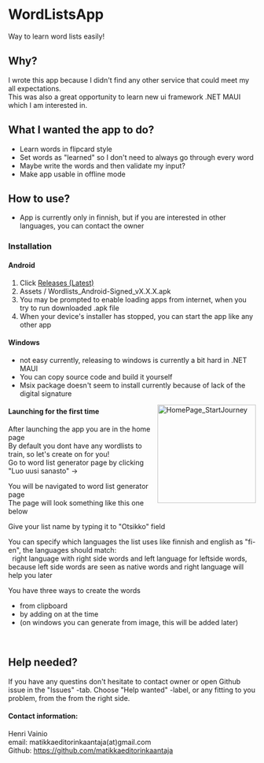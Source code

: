 # WordListsApp
Way to learn word lists easily!
 
## Why?
I wrote this app because I didn't find any other service that could meet my all expectations.   
This was also a great opportunity to learn new ui framework .NET MAUI which I am interested in.   

## What I wanted the app to do?
- Learn words in flipcard style
- Set words as "learned" so I don't need to always go through every word
- Maybe write the words and then validate my input?
- Make app usable in offline mode

## How to use?
- App is currently only in finnish, but if you are interested in other languages, you can contact the owner

### Installation

#### Android 

1) Click [Releases (Latest)](https://github.com/matikkaeditorinkaantaja/WordLists/releases)  
2) Assets / Wordlists_Android-Signed_vX.X.X.apk  
3) You may be prompted to enable loading apps from internet, when you try to run downloaded .apk file
4) When your device's installer has stopped, you can start the app like any other app

#### Windows 

- not easy currently, releasing to windows is currently a bit hard in .NET MAUI
- You can copy source code and build it yourself
- Msix package doesn't seem to install currently because of lack of the digital signature

<img align="right" width="200" alt="HomePage_StartJourney" src="https://user-images.githubusercontent.com/89461562/201965381-36cda632-d26c-45fe-9e73-80ec08b697ba.png">  

#### Launching for the first time
After launching the app you are in the home page  
By default you dont have any wordlists to train, so let's create on for you!  
Go to word list generator page by clicking "Luo uusi sanasto"  &rarr;

You will be navigated to word list generator page  
The page will look something like this one below  

Give your list name by typing it to "Otsikko" field

You can specify which languages the list uses like finnish and english as "fi-en", the languages should match:  
&nbsp;&nbsp;right language with right side words and left language for leftside words, because left side words are seen as native words and right language will help you later

You have three ways to create the words  
- from clipboard
- by adding on at the time
- (on windows you can generate from image, this will be added later) 



<br/>


## Help needed?
If you have any questins don't hesitate to contact owner or open Github issue in the "Issues" -tab. 
Choose "Help wanted" -label, or any fitting to you problem, from the from the right side.

#### Contact information:

Henri Vainio  
email: matikkaeditorinkaantaja(at)gmail.com   
Github: https://github.com/matikkaeditorinkaantaja  
